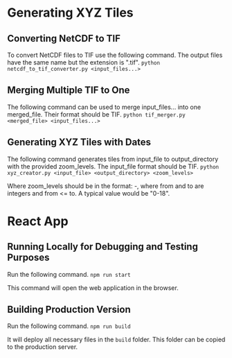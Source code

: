 # Generating XYZ Tiles

## Converting NetCDF to TIF

To convert NetCDF files to TIF use the following command. The output files have the same name but the extension is ".tif".
`python netcdf_to_tif_converter.py <input_files...>`

## Merging Multiple TIF to One

The following command can be used to merge input_files... into one merged_file. Their format should be TIF. 
`python tif_merger.py <merged_file> <input_files...>`

## Generating XYZ Tiles with Dates

The following command generates tiles from input_file to output_directory with the provided zoom_levels. The input_file format should be TIF.
`python xyz_creator.py <input_file> <output_directory> <zoom_levels>`

Where zoom_levels should be in the format: <from>-<to>, where from and to are integers and from <= to. A typical value would be "0-18".

# React App

## Running Locally for Debugging and Testing Purposes

Run the following command.
`npm run start`

This command will open the web application in the browser.

## Building Production Version

Run the following command.
`npm run build`

It will deploy all necessary files in the `build` folder. This folder can be copied to the production server.